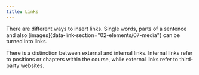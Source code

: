 ```yaml
---
title: Links
---
```


There are different ways to insert links. Single words, parts of a sentence
and also [images]{data-link-section="02-elements/07-media"} can be turned into
links.

There is a distinction between external and internal links. Internal links
refer to positions or chapters within the course, while external links refer to
third-party websites.
